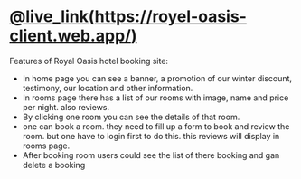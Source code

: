 # [@live_link(https://royel-oasis-client.web.app/)](https://royel-oasis-client.web.app/)



Features of Royal Oasis hotel booking site:

- In home page you can see a banner, a promotion of our winter discount, testimony, our location and other information.
- In rooms page there has a list of our rooms with image, name and price per night. also reviews.
- By clicking one room you can see the details of that room.
- one can book a room. they need to fill up a form to book and review the room. but one have to login first to do this. this reviews will display in rooms page.
- After booking room users could see the list of there booking and gan delete a booking
